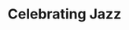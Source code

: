 ---
pid: ch707
title: Celebrating Jazz
location_transcription: Broad & Lombard (SW)
coordinates: "[-75.165347690915, 39.944686741766]"
zipcode: '19106'
gen_neighborhood: Center City
neighborhood: Society Hill,Old City
outside_phl: 
age: '72'
age_range: 70+
instagram: 
image_file_name: ch_707.jpg
proposal_transcription: Coltrane, Dizzy, Billy Holiday, Bessie Smith, Lee Morgan -->
  Tenor Sax, Trumpet, Mic --> interspersed
topic: Music
topic_summary: '0'
type: Other No Form
keywords_other: instruments, musicians
credit: Philip Getson
image_labels: 
twitter: 
facebook: 
permalink: "/monuments/ch707/"
layout: item-page
---